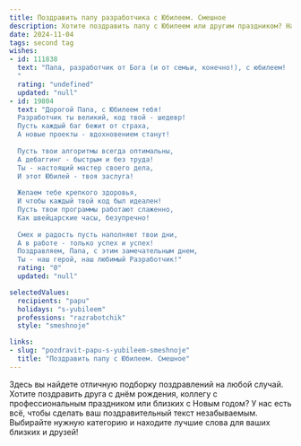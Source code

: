 ```yaml
---
title: Поздравить папу разработчика с Юбилеем. Смешное
description: Хотите поздравить папу с Юбилеем или другим праздником? Наш ИИ создаст незабываемое поздравление, а вы обязательно выделитесь среди других.  
date: 2024-11-04
tags: second tag
wishes:
- id: 111838
  text: "Папа, разработчик от Бога (и от семьи, конечно!), с юбилеем!  Надеюсь, код твоей жизни полон счастья, а баги – это лишь мелкие забавные глюки, которые легко исправить добрым словом и бокалом чего-нибудь элитного. Пусть твой жизненный опыт, как хорошо отлаженный алгоритм, продолжает приносить радость и успех!  Будь здоров, как железобетонная защита от DDoS-атак, и счастлив, как закрытый исходный код успешного стартапа!
  "
  rating: "undefined"
  updated: "null"
- id: 19804
  text: "Дорогой Папа, с Юбилеем тебя!
  Разработчик ты великий, код твой - шедевр!
  Пусть каждый баг бежит от страха,
  А новые проекты - вдохновением станут!
  
  Пусть твои алгоритмы всегда оптимальны,
  А дебаггинг - быстрым и без труда!
  Ты - настоящий мастер своего дела,
  И этот Юбилей - твоя заслуга!
  
  Желаем тебе крепкого здоровья,
  И чтобы каждый твой код был идеален!
  Пусть твои программы работают слаженно,
  Как швейцарские часы, безупречно!
  
  Смех и радость пусть наполняют твои дни,
  А в работе - только успех и успех!
  Поздравляем, Папа, с этим замечательным днем,
  Ты - наш герой, наш любимый Разработчик!"
  rating: "0"
  updated: "null"

selectedValues:
  recipients: "papu"
  holidays: "s-yubileem"
  professions: "razrabotchik"
  style: "smeshnoje"

links:
- slug: "pozdravit-papu-s-yubileem-smeshnoje"
  title: "Поздравить папу с Юбилеем. Смешное"
---
```


Здесь вы найдете отличную подборку поздравлений на любой случай. 
Хотите поздравить друга с днём рождения, коллегу с профессиональным праздником или близких с Новым годом? У нас есть всё, чтобы сделать ваш поздравительный текст незабываемым. Выбирайте нужную категорию и находите лучшие слова для ваших близких и друзей!
